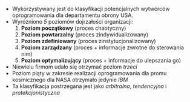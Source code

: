 - Wykorzystywany jest do klasyfikacji potencjalnych wytwórców oprogramowania dla departamentu obrony USA.
- Wyróżniono *5* poziomów dojrzałości organizacji:
	1. **Poziom początkowy** (proces chaotyczny)
	2. **Poziom powtarzalny** (proces zindywidualizowany)
	3. **Poziom zdefiniowany** (proces zinstytucjonalizowany)
	4. **Poziom zarządzany** (proces + informacje zwrotne do sterowania nim)
	5. **Poziom optymalizujący** (proces + informacje do ulepszania go)
- Niewielu firmom udało się otrzymać poziom *trzeci*
- Poziom piąty w zakresie realizacji oprogramowania dla promu kosmicznego dla NASA otrzymało jedynie *IBM*
- Ta klasyfikacja postrzegana jest jako *arbitralna*, *tendencyjna* i *protekcjonistyczna*
